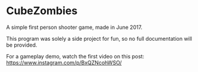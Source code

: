 # CubeZombies
A simple first person shooter game, made in June 2017.

This program was solely a side project for fun, so no full documentation will be provided.

For a gameplay demo, watch the first video on this post: https://www.instagram.com/p/BxQZNcohWSO/
